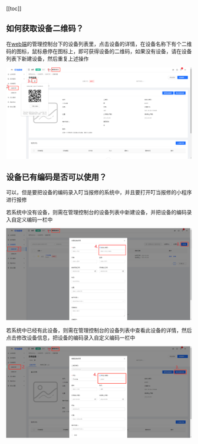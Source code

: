 [[toc]]

## 如何获取设备二维码？

在[web端](https://baoxiu.larkea.com)的管理控制台下的设备列表里，点击设备的详情，在设备名称下有个二维码的图标，鼠标悬停在图标上，即可获得设备的二维码，如果没有设备，请在设备列表下新建设备，然后重复上述操作

![](../../.vuepress/public/d5471c55fa1eea273f6451260e6ce59b.png)

## 设备已有编码是否可以使用？

可以，但是要把设备的编码录入叮当报修的系统中，并且要打开叮当报修的小程序进行报修

若系统中没有设备，则需在管理控制台的设备列表中新建设备，并把设备的编码录入自定义编码一栏中

![](../../.vuepress/public/710d2e0a37e4b26ced2952d12b869662.png)

若系统中已经有此设备，则需在管理控制台的设备列表中查看此设备的详情，然后点击修改设备信息，把设备的编码录入自定义编码一栏中

![](../../.vuepress/public/c86de93e34e52453a5abfeb8ab51e10f.png)